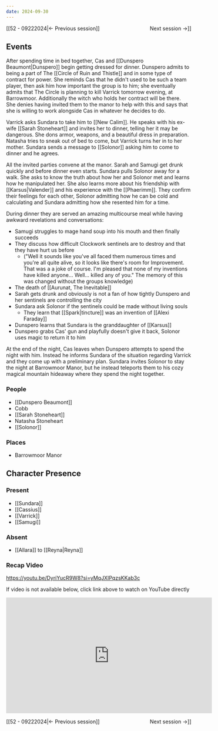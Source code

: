 ```yaml
---
date: 2024-09-30
---
```

[[52 - 09222024|← Previous session]] <span style="float: right;">Next session →]]</span>

## Events
After spending time in bed together, Cas and [[Dunspero Beaumont|Dunspero]] begin getting dressed for dinner. Dunspero admits to being a part of The [[Circle of Ruin and Thistle]] and in some type of contract for power. She reminds Cas that he didn't used to be such a team player, then ask him how important the group is to him; she eventually admits that The Circle is planning to kill Varrick tomorrow evening, at Barrowmoor. Additionally the witch who holds her contract will be there. She denies having invited them to the manor to help with this and says that she is willing to work alongside Cas in whatever he decides to do.

Varrick asks Sundara to take him to [[New Calim]]. He speaks with his ex-wife [[Sarah Stoneheart]] and invites her to dinner, telling her it may be dangerous. She dons armor, weapons, and a beautiful dress in preparation. Natasha tries to sneak out of bed to come, but Varrick turns her in to her mother. Sundara sends a message to [[Solonor]] asking him to come to dinner and he agrees.

All the invited parties convene at the manor. Sarah and Samugi get drunk quickly and before dinner even starts. Sundara pulls Solonor away for a walk. She asks to know the truth about how her and Solonor met and learns how he manipulated her. She also learns more about his friendship with [[Karsus|Valender]] and his experience with the [[Phaerimm]]. They confirm their feelings for each other, Solonor admitting how he can be cold and calculating and Sundara admitting how she resented him for a time.

During dinner they are served an amazing multicourse meal while having awkward revelations and conversations:
- Samugi struggles to mage hand soup into his mouth and then finally succeeds
- They discuss how difficult Clockwork sentinels are to destroy and that they have hurt us before 
	- ("Well it sounds like you've all faced them numerous times and you're all quite alive, so it looks like there's room for Improvement. That was a a joke of course. I'm pleased that none of my inventions have killed anyone... Well... killed any of you." The memory of this was changed without the groups knowledge)
- The death of [[Aurunat, The Inevitable]]
- Sarah gets drunk and obviously is not a fan of how tightly Dunspero and her sentinels are controlling the city
- Sundara ask Solonor if the sentinels could be made without living souls
	- They learn that [[Spark|tincture]] was an invention of [[Alexi Faraday]]
- Dunspero learns that Sundara is the granddaughter of [[Karsus]]
- Dunspero grabs Cas' gun and playfully doesn't give it back, Solonor uses magic to return it to him

At the end of the night, Cas leaves when Dunspero attempts to spend the night with him. Instead he informs Sundara of the situation regarding Varrick and they come up with a preliminary plan. Sundara invites Solonor to stay the night at Barrowmoor Manor, but he instead teleports them to his cozy magical mountain hideaway where they spend the night together.


### People
- [[Dunspero Beaumont]]
- Cobb
- [[Sarah Stoneheart]]
- Natasha Stoneheart
- [[Solonor]]

### Places 
- Barrowmoor Manor

## Character Presence 
### Present
- [[Sundara]] 
- [[Cassius]] 
- [[Varrick]] 
- [[Samugi]] 

### Absent
- [[Allara]] to [[Reyna|Reyna]]

### Recap Video
https://youtu.be/DyriYucR9W8?si=yMqJXIPqzsKKab3c

If video is not available below, click link above to watch on YouTube directly

<iframe width="560" height="315" src="https://www.youtube.com/embed/DyriYucR9W8?si=yMqJXIPqzsKKab3c" title="YouTube video player" frameborder="0" allow="accelerometer; autoplay; clipboard-write; encrypted-media; gyroscope; picture-in-picture; web-share" referrerpolicy="strict-origin-when-cross-origin" allowfullscreen></iframe>

[[52 - 09222024|← Previous session]]<span style="float: right;">Next session →]]</span>